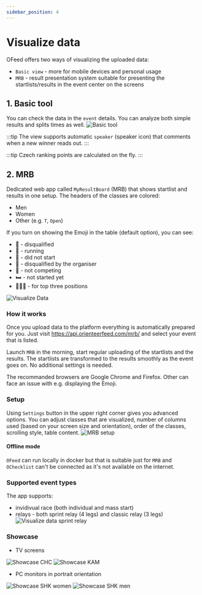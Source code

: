 ```yaml
---
sidebar_position: 4
---
```


# Visualize data
OFeed offers two ways of visualizing the uploaded data:
- `Basic view` - more for mobile devices and personal usage
- `MRB` - result presentation system suitable for presenting the startlists/results in the event center on the screens

## 1. Basic tool
You can check the data in the `event` details. You can analyze both simple results and splits times as well.
![Basic tool](/img/tutorials/visualize-data-ofeed.png)

:::tip
The view supports automatic `speaker` (speaker icon) that comments when a new winner reads out.
:::

:::tip
Czech ranking points are calculated on the fly.
:::

## 2. MRB
Dedicated web app called `MyResultBoard` (MRB) that shows startlist and results in one setup. The headers of the classes are colored:
- <span class="mrb-blue">Men</span>
- <span class="mrb-pink">Women</span>
- <span class="mrb-grey">Other</span> (e.g. `T`, `Open`)

If you turn on showing the Emoji in the table (default option), you can see:
- 🙈 - disqualified
- 🏃 - running
- 🥺 - did not start
- 🏴 - disqualified by the organiser
- 🦄 - not competing
- 🛏️ - not started yet
- 🥇🥈🥉 - for top three positions

![Visualize Data](/img/tutorials/visualize-data-mrb.png)

### How it works
Once you upload data to the platform everything is automatically prepared for you. Just visit https://api.orienteerfeed.com/mrb/ and select your event that is listed.

Launch `MRB` in the morning, start regular uploading of the startlists and the results. The startlists are transformed to the results smoothly as the event goes on. No additional settings is needed.

The recommanded browsers are Google Chrome and Firefox. Other can face an issue with e.g. displaying the Emoji.

### Setup
Using `Settings` button in the upper right corner gives you advanced options. You can adjust classes that are visualized, number of columns used (based on your screen size and orientation), order of the classes, scrolling style, table content.
![MRB setup](/img/tutorials/visualize-data-mrb-settings.png)

#### Offline mode
`OFeed` can run locally in docker but that is suitable just for `MRB` and `OChecklist` can't be connected as it's not available on the internet.

### Supported event types
The app supports:
- invidivual race (both individual and mass start)
- relays - both sprint relay (4 legs) and classic relay (3 legs)
![Visualize data sprint relay](/img/tutorials/visualize-data-mrb-sprint-relay.png)

### Showcase
- TV screens

![Showcase CHC](/img/tutorials/mrb/mrb_showcase_chc.jpeg)
![Showcase KAM](/img/tutorials/mrb/mrb_showcase_kam.jpg)

- PC monitors in portrait orientation

![Showcase SHK women](/img/tutorials/mrb/mrb_showcase_shk_women.jpg)
![Showcase SHK men](/img/tutorials/mrb/mrb_showcase_shk_men.jpg)
